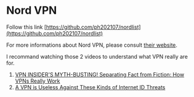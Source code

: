 # Nord VPN

Follow this link [https://github.com/ph202107/nordlist](https://github.com/ph202107/nordlist)

For more informations about Nord VPN, please consult [their website](https://nordvpn.com/features/).

I recommand watching those 2 videos to understand what VPN really are for.

1. [VPN INSIDER'S MYTH-BUSTING! Separating Fact from Fiction: How VPNs Really Work](https://www.youtube.com/watch?v=GGY2NdfnX-o)
2. [A VPN is Useless Against These Kinds of Internet ID Threats](https://www.youtube.com/watch?v=zVZCWQUIgnY)
